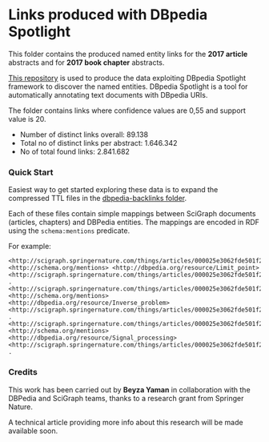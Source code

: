 #  Links produced with DBpedia Spotlight

This folder contains the produced named entity links for the **2017 article** abstracts and for **2017 book chapter** abstracts.

[This repository](https://github.com/beyzayaman/quad-processor-util.git) is used to produce the data exploiting DBpedia Spotlight framework to discover the named entities. DBpedia Spotlight is a tool for automatically annotating text documents with DBpedia URIs.

The folder contains links where confidence values are 0,55 and support value is 20.

* Number of distinct links overall: 89.138
* Total no of distinct links per abstract: 1.646.342
* No of total found links: 2.841.682

### Quick Start

Easiest way to get started exploring these data is to expand the compressed TTL files in the [dbpedia-backlinks folder](https://github.com/springernature/scigraph/tree/master/2018Q2/linksets/dbpedia/links/055-confidence/dbpedia-backlinks).

Each of these files contain simple mappings between SciGraph documents (articles, chapters) and DBPedia entities. The mappings are encoded in RDF using the `schema:mentions` predicate.

For example:

```
<http://scigraph.springernature.com/things/articles/000025e3062fde501f24ad1d106a3b6e#offset_585_597> <http://schema.org/mentions> <http://dbpedia.org/resource/Limit_point> <http://scigraph.springernature.com/things/articles/000025e3062fde501f24ad1d106a3b6e#nlptool=spotlight&confidence=1.0> .
<http://scigraph.springernature.com/things/articles/000025e3062fde501f24ad1d106a3b6e#offset_45_60> <http://schema.org/mentions> <http://dbpedia.org/resource/Inverse_problem> <http://scigraph.springernature.com/things/articles/000025e3062fde501f24ad1d106a3b6e#nlptool=spotlight&confidence=1.0> .
<http://scigraph.springernature.com/things/articles/000025e3062fde501f24ad1d106a3b6e#offset_77_94> <http://schema.org/mentions> <http://dbpedia.org/resource/Signal_processing> <http://scigraph.springernature.com/things/articles/000025e3062fde501f24ad1d106a3b6e#nlptool=spotlight&confidence=0.9999991378390711> .
```


### Credits 

This work has been carried out by **Beyza Yaman** in collaboration with the DBPedia and SciGraph teams, thanks to a research grant from Springer Nature. 

A technical article providing more info about this research will be made available soon. 


